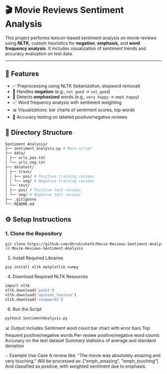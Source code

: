 # 🎬 Movie Reviews Sentiment Analysis

This project performs lexicon-based sentiment analysis on movie reviews using **NLTK**, custom heuristics for **negation**, **emphasis**, and **word frequency analysis**. It includes visualization of sentiment trends and accuracy evaluation on test data.

---

## 📌 Features

- ✅ Preprocessing using NLTK (tokenization, stopword removal)
- 🔁 Handles **negation** (e.g., `not good` → `not_good`)
- 📢 Detects **emphasized** words (e.g., `very happy` → `emph_happy`)
- 📈 Word frequency analysis with sentiment weighting
- 📊 Visualizations: bar charts of sentiment scores, top words
- 🧪 Accuracy testing on labeled positive/negative reviews



## 📁 Directory Structure

```bash
Sentiment Analysis/
├── sentiment_analysis.py # Main script
├── data/ 
│ ├── urls_pos.txt
│ └── urls_neg.txt
├── datatest/
│ ├── train/
│ │ ├── pos/ # Positive training reviews
│ │ └── neg/ # Negative training reviews
│ └── test/
│ ├── pos/ # Positive test reviews
│ └── neg/ # Negative test reviews
├── .gitignore
└── README.md
```

## ⚙️ Setup Instructions

### 1. Clone the Repository
```bash
git clone https://github.com/dhruhisheth/Movie-Reviews-Sentiment-Analysis.git
cd Movie-Reviews-Sentiment-Analysis
```

2. Install Required Libraries
```bash
pip install nltk matplotlib numpy
```

4. Download Required NLTK Resources
```bash
import nltk
nltk.download('punkt')
nltk.download('opinion_lexicon')
nltk.download('stopwords')
```

6. Run the Script
```bash
python3 SentimentAnalysis.py
```

📊 Output Includes
Sentiment word count bar chart with error bars
Top frequent positive/negative words
Per-review positive/negative word counts
Accuracy on the test dataset
Summary statistics of average and standard deviation

💡 Example Use Case
A review like:
"The movie was absolutely amazing and very touching."
Will be processed as:
["emph_amazing", "emph_touching"]
And classified as positive, with weighted sentiment due to emphasis.

